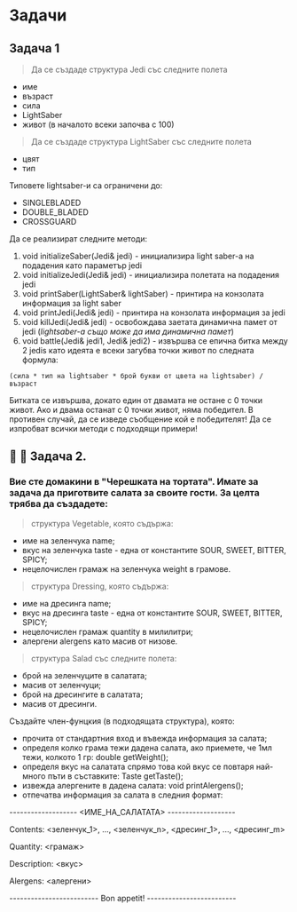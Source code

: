 # Задачи

## Задача 1

> Да се създаде структура Jedi със следните полета
 - име
 - възраст
 - сила
 - LightSaber
 - живот (в началото всеки започва с 100)

> Да се създаде структура LightSaber със следните полета
 - цвят
 - тип

Типовете lightsaber-и са ограничени до:
 - SINGLEBLADED
 - DOUBLE_BLADED
 - CROSSGUARD

Да се реализират следните методи:

1. void initializeSaber(Jedi& jedi) - инициализира light saber-a на подадения като параметър jedi
2. void initializeJedi(Jedi& jedi) - инициализира полетата на подадения jedi
3. void printSaber(LightSaber& lightSaber) - принтира на конзолата информация за light saber
4. void printJedi(Jedi& jedi) - принтира на конзолата информация за jedi
5. void killJedi(Jedi& jedi) - освобождава заетата динамична памет от jedi (*lightsaber-a също може да има динамична памет*)
6. void battle(Jedi& jedi1, Jedi& jedi2) - извършва се епична битка между 2 jedis като идеята е всеки загубва точки живот по следната формула:

```
(сила * тип на lightsaber * брой букви от цвета на lightsaber) / възраст
```
Битката се извършва, докато един от двамата не остане с 0 точки живот. Ако и двама останат с 0 точки живот, няма победител. В противен случай, да се изведе съобщение кой е победителят!
Да се изпробват всички методи с подходящи примери!

## :cucumber: :onion: Задача 2. 

### Вие сте домакини в "Черешката на тортата". Имате за задача да приготвите салата за своите гости. За целта трябва да създадете:

> структура Vegetable, която съдържа:
- име на зеленчука name;
- вкус на зеленчука taste - една от константите SOUR, SWEET, BITTER, SPICY;
- нецелочислен грамаж на зеленчука weight в грамове.

> структура Dressing, която съдържа:
- име на дресинга name;
- вкус на дресинга taste - една от константите SOUR, SWEET, BITTER, SPICY;
- нецелочислен грамаж quantity в милилитри;
- алергени alergens като масив от низове.

> структура Salad със следните полета:
- брой на зеленчуците в салатата;
- масив от зеленчуци;
- брой на дресингите в салатата;
- масив от дресинги.

Създайте член-фунцкия (в подходящата структура), която:
- прочита от стандартния вход и въвежда информация за салата;
- определя колко грама тежи дадена салата, ако приемете, че 1мл тежи, колкото 1 гр: double getWeight();
- определя вкус на салатата спрямо това кой вкус се повтаря най-много пъти в съставките: Taste getTaste();
- извежда алергените в дадена салата: void printAlergens();
- отпечатва информация за салата в следния формат:

------------------- <ИМЕ_НА_САЛАТАТА> ------------------- 

Contents: <зеленчук_1>, ..., <зеленчук_n>,
<дресинг_1>, ..., <дресинг_m>

Quantity: <грамаж>

Description: <вкус>

Alergens: <алергени>

------------------------- Bon appetit! -------------------------
